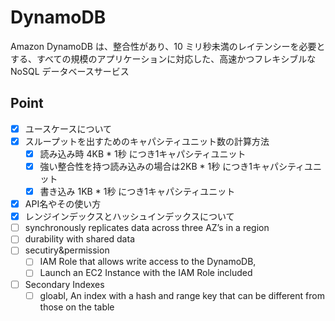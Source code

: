 # DynamoDB
Amazon DynamoDB は、整合性があり、10 ミリ秒未満のレイテンシーを必要とする、すべての規模のアプリケーションに対応した、高速かつフレキシブルな NoSQL データベースサービス

## Point
- [X] ユースケースについて
- [X] スループットを出すためのキャパシティユニット数の計算方法
  - [X] 読み込み時 4KB * 1秒 につき1キャパシティユニット
  - [X] 強い整合性を持つ読み込みの場合は2KB * 1秒 につき1キャパシティユニット
  - [X] 書き込み 1KB * 1秒 につき1キャパシティユニット
- [X] API名やその使い方
- [X] レンジインデックスとハッシュインデックスについて
- [ ] synchronously replicates data across three AZ’s in a region
- [ ] durability with shared data
- [ ] secutiry&permission 
  - [ ] IAM Role that allows write access to the DynamoDB, 
  - [ ] Launch an EC2 Instance with the IAM Role included
- [ ] Secondary Indexes 
  - [ ] gloabl, An index with a hash and range key that can be different from those on the table